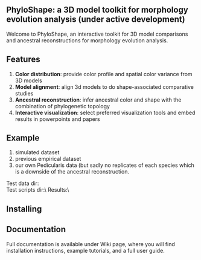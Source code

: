 ## PhyloShape: a 3D model toolkit for morphology evolution analysis (under active development)
Welcome to PhyloShape, an interactive toolkit for 3D model comparisons and ancestral reconstructions for morphology evolution analysis. 

## Features
1. **Color distribution**: provide color profile and spatial color variance from 3D models
2. **Model alignment**: align 3d models to do shape-associated comparative studies
3. **Ancestral reconstruction**: infer ancestral color and shape with the combination of phylogenetic topology
4. **Interactive visualization**: select preferred visualization tools and embed results in powerpoints and papers

## Example
1. simulated dataset
2. previous empirical dataset
3. our own Pedicularis data (but sadly no replicates of each species which is a downside of the ancestral reconstruction.

Test data dir:\
Test scripts dir:\ 
Results:\

## Installing


## Documentation
Full documentation is available under Wiki page, where you will find installation instructions, example tutorials, and a full user guide.


